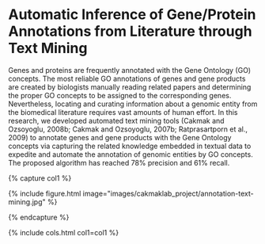 ---
---

# Automatic Inference of Gene/Protein Annotations from Literature through Text Mining

Genes and proteins are frequently annotated with the Gene Ontology (GO) concepts. The most reliable GO annotations of genes and gene products are created by biologists manually reading related papers and determining the proper GO concepts to be assigned to the corresponding genes. Nevertheless, locating and curating information about a genomic entity from the biomedical literature requires vast amounts of human effort. In this research, we developed automated text mining tools (Cakmak and Ozsoyoglu, 2008b; Cakmak and Ozsoyoglu, 2007b; Ratprasartporn et al., 2009) to annotate genes and gene products with the Gene Ontology concepts via capturing the related knowledge embedded in textual data to expedite and automate the annotation of genomic entities by GO concepts. The proposed algorithm has reached 78% precision and 61% recall.

{% capture col1 %}

{%
  include figure.html
  image="images/cakmaklab_project/annotation-text-mining.jpg"
%}

{% endcapture %}

{% include cols.html col1=col1 %}